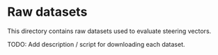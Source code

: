# Raw datasets

This directory contains raw datasets used to evaluate steering vectors. 

TODO: Add description / script for downloading each dataset. 
